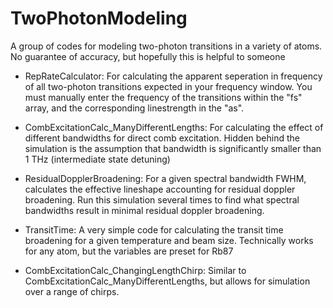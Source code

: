 ﻿# TwoPhotonModeling

A group of codes for modeling two-photon transitions in a variety of atoms. No guarantee of accuracy, but hopefully this is helpful to someone

* RepRateCalculator: For calculating the apparent seperation in frequency of all two-photon transitions expected in your frequency window. You must manually enter the frequency of the transitions within the "fs" array, and the corresponding linestrength in the "as".

* CombExcitationCalc_ManyDifferentLengths: For calculating the effect of different bandwidths for direct comb excitation. Hidden behind the simulation is the assumption that bandwidth is significantly smaller than 1 THz (intermediate state detuning)

* ResidualDopplerBroadening: For a given spectral bandwidth FWHM, calculates the effective lineshape accounting for residual doppler broadening. Run this simulation several times to find what spectral bandwidths result in minimal residual doppler broadening.

* TransitTime: A very simple code for calculating the transit time broadening for a given temperature and beam size. Technically works for any atom, but the variables are preset for Rb87

* CombExcitationCalc_ChangingLengthChirp: Similar to CombExcitationCalc_ManyDifferentLengths, but allows for simulation over a range of chirps.
